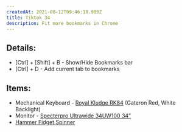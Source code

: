 ```yaml
---
createdAt: 2021-08-12T09:46:18.989Z
title: Tiktok 34
description: Fit more bookmarks in Chrome
---
```

## Details:

* \[Ctrl] + \[Shift] + B - Show/Hide Bookmarks bar
* \[Ctrl] + D - Add current tab to bookmarks

## Items:

* Mechanical Keyboard - [Royal Kludge RK84](https://shopee.ph/product/453543298/10407403575?smtt=0.89058394-1628276832.5) (Gateron Red, White Backlight)
* Monitor - [Specterpro Ultrawide 34UW100 34”](https://shopee.ph/product/77398075/3701157787?smtt=0.89058394-1628293799.5)
* [Hammer Fidget Spinner](https://shopee.ph/product/108067059/7440537897?smtt=0.89058394-1628234099.9)